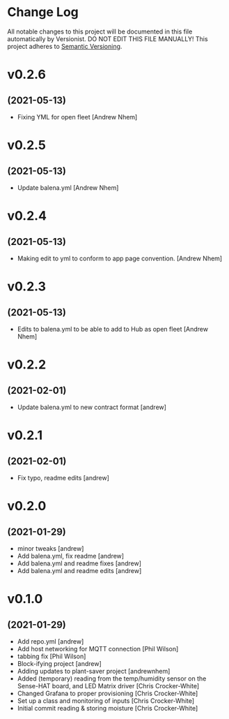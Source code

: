 # Change Log

All notable changes to this project will be documented in this file
automatically by Versionist. DO NOT EDIT THIS FILE MANUALLY!
This project adheres to [Semantic Versioning](http://semver.org/).

# v0.2.6
## (2021-05-13)

* Fixing YML for open fleet [Andrew Nhem]

# v0.2.5
## (2021-05-13)

* Update balena.yml [Andrew Nhem]

# v0.2.4
## (2021-05-13)

* Making edit to yml to conform to app page convention. [Andrew Nhem]

# v0.2.3
## (2021-05-13)

* Edits to balena.yml to be able to add to Hub as open fleet [Andrew Nhem]

# v0.2.2
## (2021-02-01)

* Update balena.yml to new contract format [andrew]

# v0.2.1
## (2021-02-01)

* Fix typo, readme edits [andrew]

# v0.2.0
## (2021-01-29)

* minor tweaks [andrew]
* Add balena.yml, fix readme [andrew]
* Add balena.yml and readme fixes [andrew]
* Add balena.yml and readme edits [andrew]

# v0.1.0
## (2021-01-29)

* Add repo.yml [andrew]
* Add host networking for MQTT connection [Phil Wilson]
* tabbing fix [Phil Wilson]
* Block-ifying project [andrew]
* Adding updates to plant-saver project [andrewnhem]
* Added (temporary) reading from the temp/humidity sensor on the Sense-HAT board, and LED Matrix driver [Chris Crocker-White]
* Changed Grafana to proper provisioning [Chris Crocker-White]
* Set up a class and monitoring of inputs [Chris Crocker-White]
* Initial commit reading & storing moisture [Chris Crocker-White]
